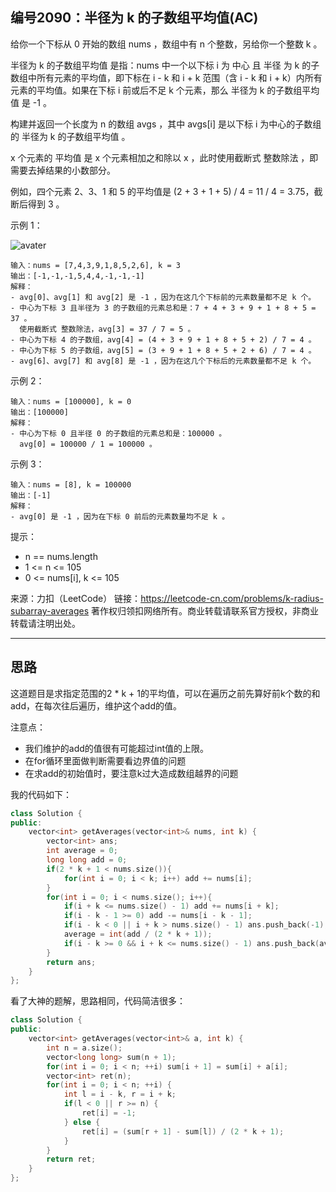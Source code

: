 ## 编号2090：半径为 k 的子数组平均值(AC)

给你一个下标从 0 开始的数组 nums ，数组中有 n 个整数，另给你一个整数 k 。

半径为 k 的子数组平均值 是指：nums 中一个以下标 i 为 中心 且 半径 为 k 的子数组中所有元素的平均值，即下标在 i - k 和 i + k 范围（含 i - k 和 i + k）内所有元素的平均值。如果在下标 i 前或后不足 k 个元素，那么 半径为 k 的子数组平均值 是 -1 。

构建并返回一个长度为 n 的数组 avgs ，其中 avgs[i] 是以下标 i 为中心的子数组的 半径为 k 的子数组平均值 。

x 个元素的 平均值 是 x 个元素相加之和除以 x ，此时使用截断式 整数除法 ，即需要去掉结果的小数部分。

例如，四个元素 2、3、1 和 5 的平均值是 (2 + 3 + 1 + 5) / 4 = 11 / 4 = 3.75，截断后得到 3 。
 

示例 1：

![avater](https://assets.leetcode.com/uploads/2021/11/07/eg1.png)

```
输入：nums = [7,4,3,9,1,8,5,2,6], k = 3
输出：[-1,-1,-1,5,4,4,-1,-1,-1]
解释：
- avg[0]、avg[1] 和 avg[2] 是 -1 ，因为在这几个下标前的元素数量都不足 k 个。
- 中心为下标 3 且半径为 3 的子数组的元素总和是：7 + 4 + 3 + 9 + 1 + 8 + 5 = 37 。
  使用截断式 整数除法，avg[3] = 37 / 7 = 5 。
- 中心为下标 4 的子数组，avg[4] = (4 + 3 + 9 + 1 + 8 + 5 + 2) / 7 = 4 。
- 中心为下标 5 的子数组，avg[5] = (3 + 9 + 1 + 8 + 5 + 2 + 6) / 7 = 4 。
- avg[6]、avg[7] 和 avg[8] 是 -1 ，因为在这几个下标后的元素数量都不足 k 个。
```
示例 2：
```
输入：nums = [100000], k = 0
输出：[100000]
解释：
- 中心为下标 0 且半径 0 的子数组的元素总和是：100000 。
  avg[0] = 100000 / 1 = 100000 。
```
示例 3：
```
输入：nums = [8], k = 100000
输出：[-1]
解释：
- avg[0] 是 -1 ，因为在下标 0 前后的元素数量均不足 k 。
```
提示：

* n == nums.length
* 1 <= n <= 105
* 0 <= nums[i], k <= 105

来源：力扣（LeetCode）
链接：https://leetcode-cn.com/problems/k-radius-subarray-averages
著作权归领扣网络所有。商业转载请联系官方授权，非商业转载请注明出处。

---
## 思路


这道题目是求指定范围的2 * k + 1的平均值，可以在遍历之前先算好前k个数的和add，在每次往后遍历，维护这个add的值。

注意点：
* 我们维护的add的值很有可能超过int值的上限。
* 在for循环里面做判断需要看边界值的问题
* 在求add的初始值时，要注意k过大造成数组越界的问题

我的代码如下：
```c++
class Solution {
public:
    vector<int> getAverages(vector<int>& nums, int k) {
        vector<int> ans;
        int average = 0;
        long long add = 0;
        if(2 * k + 1 < nums.size()){
            for(int i = 0; i < k; i++) add += nums[i];
        }
        for(int i = 0; i < nums.size(); i++){
            if(i + k <= nums.size() - 1) add += nums[i + k];
            if(i - k - 1 >= 0) add -= nums[i - k - 1];
            if(i - k < 0 || i + k > nums.size() - 1) ans.push_back(-1);
            average = int(add / (2 * k + 1));
            if(i - k >= 0 && i + k <= nums.size() - 1) ans.push_back(average);
        }
        return ans;
    }
};
```


看了大神的题解，思路相同，代码简洁很多：
```c++
class Solution {
public:
    vector<int> getAverages(vector<int>& a, int k) {
        int n = a.size();
        vector<long long> sum(n + 1);
        for(int i = 0; i < n; ++i) sum[i + 1] = sum[i] + a[i];
        vector<int> ret(n);
        for(int i = 0; i < n; ++i) {
            int l = i - k, r = i + k;
            if(l < 0 || r >= n) {
                ret[i] = -1;
            } else {
                ret[i] = (sum[r + 1] - sum[l]) / (2 * k + 1);
            }
        }
        return ret;
    }
};
```